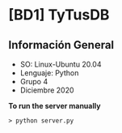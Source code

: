 
# [BD1] TyTusDB


## Información General
- SO: Linux-Ubuntu 20.04
- Lenguaje: Python
- Grupo 4
- Diciembre 2020

**To run the server manually**

    > python server.py